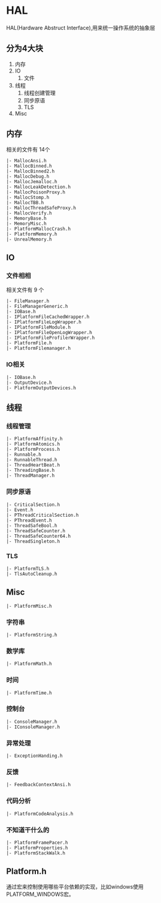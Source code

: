 # HAL
HAL(Hardware Abstruct Interface),用来统一操作系统的抽象层

## 分为4大块
1. 内存
2. IO
	1. 文件
3. 线程
	1. 线程创建管理
	2. 同步原语
	3. TLS
4. Misc

## 内存
相关的文件有 14个

	|- MallocAnsi.h
	|- MallocBinned.h
	|- MallocBinned2.h 
	|- MallocDebug.h 
	|- MallocJemalloc.h 
	|- MallocLeakDetection.h 
	|- MallocPoisonProxy.h
	|- MallocStomp.h 
	|- MallocTBB.h 
	|- MallocThreadSafeProxy.h 
	|- MallocVerify.h 
	|- MemoryBase.h 
	|- MemoryMisc.h 
	|- PlatformMallocCrash.h
	|- PlatformMemory.h
	|- UnrealMemory.h

## IO
### 文件相相
相关文件有 9 个  

	|- FileManager.h  
	|- FileManagerGeneric.h 
	|- IOBase.h 
	|- IPlatformFileCachedWrapper.h 
	|- IPlatformFileLogWrapper.h 
	|- IPlatformFileModule.h 
	|- IPlatformFileOpenLogWrapper.h 
	|- IPlatformFileProfilerWrapper.h 
	|- PlatformFile.h
	|- PlatformFilemanager.h
### IO相关

	|- IOBase.h 
    |- OutputDevice.h  
	|- PlatformOutputDevices.h

## 线程
### 线程管理

	|- PlatformAffinity.h 
	|- PlatformAtomics.h 
	|- PlatformProcess.h
	|- Runnable.h
	|- RunnableThread.h
	|- ThreadHeartBeat.h
	|- ThreadingBase.h 
	|- ThreadManager.h 

### 同步原语

	|- CriticalSection.h 
	|- Event.h
	|- PThreadCriticalSection.h
	|- PThreadEvent.h
	|- ThreadSafeBool.h  
	|- ThreadSafeCounter.h 
	|- ThreadSafeCounter64.h
	|- ThreadSingleton.h
### TLS
	
	|- PlatformTLS.h
	|- TlsAutoCleanup.h


## Misc
	
	|- PlatformMisc.h

### 字符串

	|- PlatformString.h

### 数学库

	|- PlatformMath.h

### 时间

	|- PlatformTime.h

### 控制台

	|- ConsoleManager.h 
	|- IConsoleManager.h

### 异常处理

	|- ExceptionHanding.h

### 反馈

	|- FeedbackContextAnsi.h 

### 代码分析 

	|- PlatformCodeAnalysis.h

### 不知道干什么的

	|- PlatformFramePacer.h
	|- PlatformProperties.h
	|- PlatformStackWalk.h

## Platform.h 

通过宏来控制使用哪些平台依赖的实现，比如windows使用PLATFORM_WINDOWS宏。